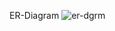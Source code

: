 ER-Diagram
![er-dgrm](https://user-images.githubusercontent.com/40607414/172299833-0d0f2958-5ab8-4744-a1e1-e1db253c4a7a.jpeg)

